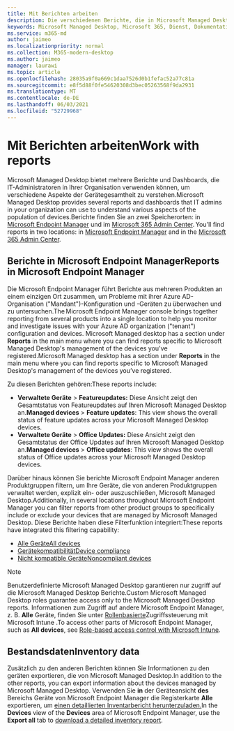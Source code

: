 ```yaml
---
title: Mit Berichten arbeiten
description: Die verschiedenen Berichte, die in Microsoft Managed Desktop
keywords: Microsoft Managed Desktop, Microsoft 365, Dienst, Dokumentation
ms.service: m365-md
author: jaimeo
ms.localizationpriority: normal
ms.collection: M365-modern-desktop
ms.author: jaimeo
manager: laurawi
ms.topic: article
ms.openlocfilehash: 28035a9f0a669c1daa7526d0b1fefac52a77c81a
ms.sourcegitcommit: e8f5d88f0fe54620308d3bec05263568f9da2931
ms.translationtype: MT
ms.contentlocale: de-DE
ms.lasthandoff: 06/03/2021
ms.locfileid: "52729968"
---
```

# <a name="work-with-reports"></a><span data-ttu-id="6f63f-104">Mit Berichten arbeiten</span><span class="sxs-lookup"><span data-stu-id="6f63f-104">Work with reports</span></span>

<span data-ttu-id="6f63f-105">Microsoft Managed Desktop bietet mehrere Berichte und Dashboards, die IT-Administratoren in Ihrer Organisation verwenden können, um verschiedene Aspekte der Gerätegesamtheit zu verstehen.</span><span class="sxs-lookup"><span data-stu-id="6f63f-105">Microsoft Managed Desktop provides several reports and dashboards that IT admins in your organization can use to understand various aspects of the population of devices.</span></span><span data-ttu-id="6f63f-106">Berichte finden Sie an zwei Speicherorten: in [Microsoft Endpoint Manager](https://endpoint.microsoft.com) und im [Microsoft 365 Admin Center](https://admin.microsoft.com/adminportal/home?previewoff=false#/microsoftmanageddesktop).</span><span class="sxs-lookup"><span data-stu-id="6f63f-106"> You'll find reports in two locations: in [Microsoft Endpoint Manager](https://endpoint.microsoft.com) and in the [Microsoft 365 Admin Center](https://admin.microsoft.com/adminportal/home?previewoff=false#/microsoftmanageddesktop).</span></span> 

## <a name="reports-in-microsoft-endpoint-manager"></a><span data-ttu-id="6f63f-107">Berichte in Microsoft Endpoint Manager</span><span class="sxs-lookup"><span data-stu-id="6f63f-107">Reports in Microsoft Endpoint Manager</span></span>

<span data-ttu-id="6f63f-108">Die Microsoft Endpoint Manager führt Berichte aus mehreren Produkten an einem einzigen Ort zusammen, um Probleme mit ihrer Azure AD-Organisation ("Mandant")-Konfiguration und -Geräten zu überwachen und zu untersuchen.</span><span class="sxs-lookup"><span data-stu-id="6f63f-108">The Microsoft Endpoint Manager console brings together reporting from several products into a single location to help you monitor and investigate issues with your Azure AD organization ("tenant") configuration and devices.</span></span> <span data-ttu-id="6f63f-109">Microsoft Managed desktop has a section under **Reports** in the main menu where you can find reports specific to Microsoft Managed Desktop's management of the devices you've registered.</span><span class="sxs-lookup"><span data-stu-id="6f63f-109">Microsoft Managed desktop has a section under **Reports** in the main menu where you can find reports specific to Microsoft Managed Desktop's management of the devices you’ve registered.</span></span>

<span data-ttu-id="6f63f-110">Zu diesen Berichten gehören:</span><span class="sxs-lookup"><span data-stu-id="6f63f-110">These reports include:</span></span>
- <span data-ttu-id="6f63f-111">**Verwaltete Geräte**  >  **Featureupdates:** Diese Ansicht zeigt den Gesamtstatus von Featureupdates auf Ihren Microsoft Managed Desktop an.</span><span class="sxs-lookup"><span data-stu-id="6f63f-111">**Managed devices** > **Feature updates**: This view shows the overall status of feature updates across your Microsoft Managed Desktop devices.</span></span>
- <span data-ttu-id="6f63f-112">**Verwaltete Geräte**  >  **Office Updates:** Diese Ansicht zeigt den Gesamtstatus der Office Updates auf Ihren Microsoft Managed Desktop an.</span><span class="sxs-lookup"><span data-stu-id="6f63f-112">**Managed devices** > **Office updates**: This view shows the overall status of Office updates across your Microsoft Managed Desktop devices.</span></span>

<span data-ttu-id="6f63f-113">Darüber hinaus können Sie berichte Microsoft Endpoint Manager anderen Produktgruppen filtern, um Ihre Geräte, die von anderen Produktgruppen verwaltet werden, explizit ein- oder auszuschließen, Microsoft Managed Desktop.</span><span class="sxs-lookup"><span data-stu-id="6f63f-113">Additionally, in several locations throughout Microsoft Endpoint Manager you can filter reports from other product groups to specifically include or exclude your devices that are managed by Microsoft Managed Desktop.</span></span> <span data-ttu-id="6f63f-114">Diese Berichte haben diese Filterfunktion integriert:</span><span class="sxs-lookup"><span data-stu-id="6f63f-114">These reports have integrated this filtering capability:</span></span>

- [<span data-ttu-id="6f63f-115">Alle Geräte</span><span class="sxs-lookup"><span data-stu-id="6f63f-115">All devices</span></span>](/mem/intune/remote-actions/device-management#get-to-your-devices)
- [<span data-ttu-id="6f63f-116">Gerätekompatibilität</span><span class="sxs-lookup"><span data-stu-id="6f63f-116">Device compliance</span></span>](/mem/intune/fundamentals/reports#device-compliance-report-organizational)
- [<span data-ttu-id="6f63f-117">Nicht kompatible Geräte</span><span class="sxs-lookup"><span data-stu-id="6f63f-117">Noncompliant devices</span></span>](/mem/intune/fundamentals/reports#noncompliant-devices-report-operational)

> [!NOTE]
> <span data-ttu-id="6f63f-118">Benutzerdefinierte Microsoft Managed Desktop garantieren nur zugriff auf die Microsoft Managed Desktop Berichte.</span><span class="sxs-lookup"><span data-stu-id="6f63f-118">Custom Microsoft Managed Desktop roles guarantee access only to the Microsoft Managed Desktop reports.</span></span> <span data-ttu-id="6f63f-119">Informationen zum Zugriff auf andere Microsoft Endpoint Manager, z. B. **Alle** Geräte, finden Sie unter [Rollenbasierte](/mem/intune/fundamentals/role-based-access-control)Zugriffssteuerung mit Microsoft Intune .</span><span class="sxs-lookup"><span data-stu-id="6f63f-119">To access other parts of Microsoft Endpoint Manager, such as **All devices**, see [Role-based access control with Microsoft Intune](/mem/intune/fundamentals/role-based-access-control).</span></span> 


 ## <a name="inventory-data"></a><span data-ttu-id="6f63f-120">Bestandsdaten</span><span class="sxs-lookup"><span data-stu-id="6f63f-120">Inventory data</span></span>

<span data-ttu-id="6f63f-121">Zusätzlich zu den anderen Berichten können Sie Informationen zu den geräten exportieren, die von Microsoft Managed Desktop.</span><span class="sxs-lookup"><span data-stu-id="6f63f-121">In addition to the other reports, you can export information about the devices managed by Microsoft Managed Desktop.</span></span> <span data-ttu-id="6f63f-122">Verwenden Sie **in** der Geräteansicht **des** Bereichs Geräte von Microsoft Endpoint Manager die Registerkarte **Alle** exportieren, um [einen detaillierten Inventarbericht herunterzuladen.](device-inventory-report.md)</span><span class="sxs-lookup"><span data-stu-id="6f63f-122">In the **Devices** view of the **Devices** area of Microsoft Endpoint Manager, use the **Export all** tab to [download a detailed inventory report](device-inventory-report.md).</span></span>